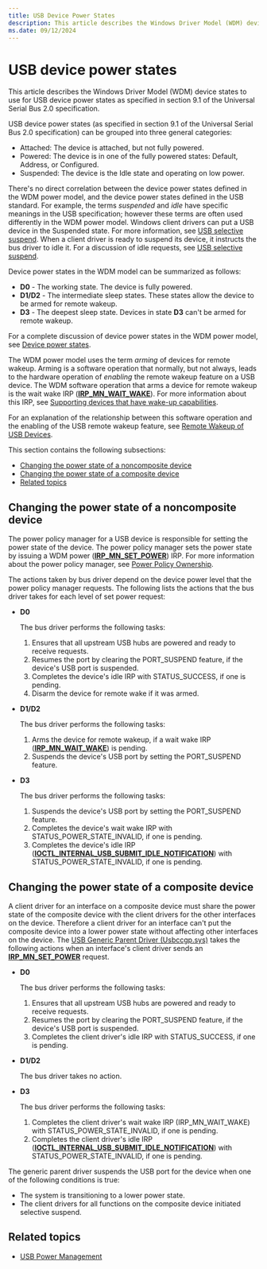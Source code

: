 ```yaml
---
title: USB Device Power States
description: This article describes the Windows Driver Model (WDM) device states to use for USB device power states as specified in section 9.1 of the Universal Serial Bus 2.0 specification.
ms.date: 09/12/2024
---
```


# USB device power states

This article describes the Windows Driver Model (WDM) device states to use for USB device power states as specified in section 9.1 of the Universal Serial Bus 2.0 specification.

USB device power states (as specified in section 9.1 of the Universal Serial Bus 2.0 specification) can be grouped into three general categories:

- Attached: The device is attached, but not fully powered.
- Powered: The device is in one of the fully powered states: Default, Address, or Configured.
- Suspended: The device is the Idle state and operating on low power.

There's no direct correlation between the device power states defined in the WDM power model, and the device power states defined in the USB standard. For example, the terms *suspended* and *idle* have specific meanings in the USB specification; however these terms are often used differently in the WDM power model. Windows client drivers can put a USB device in the Suspended state. For more information, see [USB selective suspend](usb-selective-suspend.md). When a client driver is ready to suspend its device, it instructs the bus driver to idle it. For a discussion of idle requests, see [USB selective suspend](usb-selective-suspend.md).

Device power states in the WDM model can be summarized as follows:

- **D0** - The working state. The device is fully powered.
- **D1/D2** - The intermediate sleep states. These states allow the device to be armed for remote wakeup.
- **D3** - The deepest sleep state. Devices in state **D3** can't be armed for remote wakeup.

For a complete discussion of device power states in the WDM power model, see [Device power states](../kernel/device-power-states.md).

The WDM power model uses the term *arming* of devices for remote wakeup. Arming is a software operation that normally, but not always, leads to the hardware operation of *enabling* the remote wakeup feature on a USB device. The WDM software operation that arms a device for remote wakeup is the wait wake IRP ([**IRP_MN_WAIT_WAKE**](../kernel/irp-mn-wait-wake.md)). For more information about this IRP, see [Supporting devices that have wake-up capabilities](../kernel/supporting-devices-that-have-wake-up-capabilities.md).

For an explanation of the relationship between this software operation and the enabling of the USB remote wakeup feature, see [Remote Wakeup of USB Devices](remote-wakeup-of-usb-devices.md).

This section contains the following subsections:

- [Changing the power state of a noncomposite device](#changing-the-power-state-of-a-noncomposite-device)
- [Changing the power state of a composite device](#changing-the-power-state-of-a-composite-device)
- [Related topics](#related-topics)

## Changing the power state of a noncomposite device

The power policy manager for a USB device is responsible for setting the power state of the device. The power policy manager sets the power state by issuing a WDM power ([**IRP_MN_SET_POWER**](../kernel/irp-mn-set-power.md)) IRP. For more information about the power policy manager, see [Power Policy Ownership](../wdf/power-policy-ownership.md).

The actions taken by bus driver depend on the device power level that the power policy manager requests. The following lists the actions that the bus driver takes for each level of set power request:

- **D0**

    The bus driver performs the following tasks:

    1. Ensures that all upstream USB hubs are powered and ready to receive requests.
    1. Resumes the port by clearing the PORT_SUSPEND feature, if the device's USB port is suspended.
    1. Completes the device's idle IRP with STATUS_SUCCESS, if one is pending.
    1. Disarm the device for remote wake if it was armed.

- **D1/D2**

    The bus driver performs the following tasks:

    1. Arms the device for remote wakeup, if a wait wake IRP ([**IRP_MN_WAIT_WAKE**](../kernel/irp-mn-wait-wake.md)) is pending.
    1. Suspends the device's USB port by setting the PORT_SUSPEND feature.

- **D3**

    The bus driver performs the following tasks:

    1. Suspends the device's USB port by setting the PORT_SUSPEND feature.
    1. Completes the device's wait wake IRP with STATUS_POWER_STATE_INVALID, if one is pending.
    1. Completes the device's idle IRP ([**IOCTL_INTERNAL_USB_SUBMIT_IDLE_NOTIFICATION**](/windows-hardware/drivers/ddi/usbioctl/ni-usbioctl-ioctl_internal_usb_submit_idle_notification)) with STATUS_POWER_STATE_INVALID, if one is pending.

## Changing the power state of a composite device

A client driver for an interface on a composite device must share the power state of the composite device with the client drivers for the other interfaces on the device. Therefore a client driver for an interface can't put the composite device into a lower power state without affecting other interfaces on the device. The [USB Generic Parent Driver (Usbccgp.sys)](usb-common-class-generic-parent-driver.md) takes the following actions when an interface's client driver sends an [**IRP_MN_SET_POWER**](../kernel/irp-mn-set-power.md) request.

- **D0**

    The bus driver performs the following tasks:

    1. Ensures that all upstream USB hubs are powered and ready to receive requests.
    1. Resumes the port by clearing the PORT_SUSPEND feature, if the device's USB port is suspended.
    1. Completes the client driver's idle IRP with STATUS_SUCCESS, if one is pending.

- **D1/D2**

    The bus driver takes no action.

- **D3**

    The bus driver performs the following tasks:

    1. Completes the client driver's wait wake IRP (IRP_MN_WAIT_WAKE) with STATUS_POWER_STATE_INVALID, if one is pending.
    1. Completes the client driver's idle IRP ([**IOCTL_INTERNAL_USB_SUBMIT_IDLE_NOTIFICATION**](/windows-hardware/drivers/ddi/usbioctl/ni-usbioctl-ioctl_internal_usb_submit_idle_notification)) with STATUS_POWER_STATE_INVALID, if one is pending.

The generic parent driver suspends the USB port for the device when one of the following conditions is true:

- The system is transitioning to a lower power state.
- The client drivers for all functions on the composite device initiated selective suspend.

## Related topics

- [USB Power Management](usb-power-management.md)
